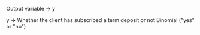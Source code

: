 Output variable -> y



y -> Whether the client has subscribed a term deposit or not 
Binomial ("yes" or "no")
